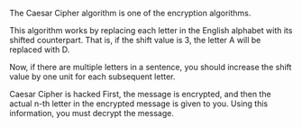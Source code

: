 The Caesar Cipher algorithm is one of the encryption algorithms.

This algorithm works by replacing each letter in the English alphabet with its shifted counterpart. That is, if the shift value is 3, the letter A will be replaced with D.

Now, if there are multiple letters in a sentence, you should increase the shift value by one unit for each subsequent letter.

Caesar Cipher is hacked
First, the message is encrypted, and then the actual n-th letter in the encrypted message is given to you. Using this information, you must decrypt the message.
